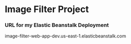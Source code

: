 # Image Filter Project

### URL for my Elastic Beanstalk Deployment

image-filter-web-app-dev.us-east-1.elasticbeanstalk.com

